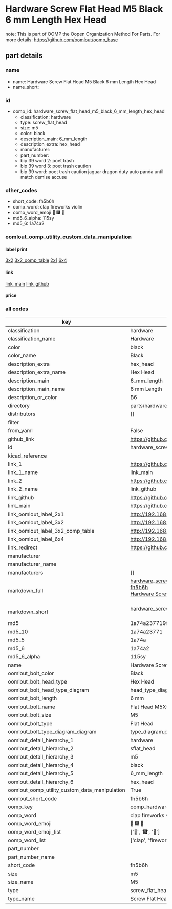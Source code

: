 # Hardware Screw Flat Head M5 Black 6 mm Length Hex Head  

note: This is part of OOMP the Oopen Organization Method For Parts. For more details: https://github.com/oomlout/oomp_base

##  part details
  







### name
* name: Hardware Screw Flat Head M5 Black 6 mm Length Hex Head
* name_short: 
### id
* oomp_id: hardware_screw_flat_head_m5_black_6_mm_length_hex_head
  * classification: hardware
  * type: screw_flat_head
  * size: m5
  * color: black
  * description_main: 6_mm_length
  * description_extra: hex_head
  * manufacturer: 
  * part_number: 
  * bip 39 word 2: poet trash
  * bip 39 word 3: poet trash caution
  * bip 39 word: poet trash caution jaguar dragon duty auto panda until match demise accuse

### other_codes
* short_code: fh5b6h
* oomp_word: clap fireworks violin
* oomp_word_emoji :clap: :fireworks: :violin:
* md5_6_alpha: 115sy
* md5_6: 1a74a2






### oomlout_oomp_utility_custom_data_manipulation
#### label print
[3x2](http://192.168.1.245:1112/?label=oomp%20115sy)
[3x2_oomp_table](http://192.168.1.108:1112/?label=oomp%20115sy)
[2x1](http://192.168.1.242:1112/?label=oomp%20115sy)
[6x4](http://192.168.1.55:1112/?label=oomp%20115sy)    

#### link

[link_main](https://github.com/oomlout/oomlout_oomp_version_1_messy/tree/main/parts/hardware_screw_flat_head_m5_black_6_mm_length_hex_head) [link_github](https://github.com/oomlout/oomlout_oomp_version_1_messy/tree/main/parts/hardware_screw_flat_head_m5_black_6_mm_length_hex_head)                             

#### price







### all codes 
| key | value |  
| --- | --- |  
| classification | hardware |  
| classification_name | Hardware |  
| color | black |  
| color_name | Black |  
| description_extra | hex_head |  
| description_extra_name | Hex Head |  
| description_main | 6_mm_length |  
| description_main_name | 6 mm Length |  
| description_or_color | B6 |  
| directory | parts/hardware_screw_flat_head_m5_black_6_mm_length_hex_head |  
| distributors | [] |  
| filter |  |  
| from_yaml | False |  
| github_link | https://github.com/oomlout/oomlout_oomp_part_src/tree/main/parts/hardware_screw_flat_head_m5_black_6_mm_length_hex_head |  
| id | hardware_screw_flat_head_m5_black_6_mm_length_hex_head |  
| kicad_reference |  |  
| link_1 | https://github.com/oomlout/oomlout_oomp_version_1_messy/tree/main/parts/hardware_screw_flat_head_m5_black_6_mm_length_hex_head |  
| link_1_name | link_main |  
| link_2 | https://github.com/oomlout/oomlout_oomp_version_1_messy/tree/main/parts/hardware_screw_flat_head_m5_black_6_mm_length_hex_head |  
| link_2_name | link_github |  
| link_github | https://github.com/oomlout/oomlout_oomp_version_1_messy/tree/main/parts/hardware_screw_flat_head_m5_black_6_mm_length_hex_head |  
| link_main | https://github.com/oomlout/oomlout_oomp_version_1_messy/tree/main/parts/hardware_screw_flat_head_m5_black_6_mm_length_hex_head |  
| link_oomlout_label_2x1 | http://192.168.1.242:1112/?label=oomp%20115sy |  
| link_oomlout_label_3x2 | http://192.168.1.245:1112/?label=oomp%20115sy |  
| link_oomlout_label_3x2_oomp_table | http://192.168.1.108:1112/?label=oomp%20115sy |  
| link_oomlout_label_6x4 | http://192.168.1.55:1112/?label=oomp%20115sy |  
| link_redirect | https://github.com/oomlout/oomlout_oomp_version_1_messy/tree/main/parts/hardware_screw_flat_head_m5_black_6_mm_length_hex_head |  
| manufacturer |  |  
| manufacturer_name |  |  
| manufacturers | [] |  
| markdown_full | [hardware_screw_flat_head_m5_black_6_mm_length_hex_head](none)<br>[fh5b6h](none)<br>[Hardware Screw Flat Head M5 Black 6 Mm Length Hex Head](none)<br><br> |  
| markdown_short | [hardware_screw_flat_head_m5_black_6_mm_length_hex_head](none)<br><br> |  
| md5 | 1a74a237719f61f1122107724979dd39 |  
| md5_10 | 1a74a23771 |  
| md5_5 | 1a74a |  
| md5_6 | 1a74a2 |  
| md5_6_alpha | 115sy |  
| name | Hardware Screw Flat Head M5 Black 6 mm Length Hex Head |  
| oomlout_bolt_color | Black |  
| oomlout_bolt_head_type | Hex Head |  
| oomlout_bolt_head_type_diagram | head_type_diagram.png |  
| oomlout_bolt_length | 6 mm |  
| oomlout_bolt_name | Flat Head M5X6 mm Black (Hex Head) |  
| oomlout_bolt_size | M5 |  
| oomlout_bolt_type | Flat Head |  
| oomlout_bolt_type_diagram_diagram | type_diagram.png |  
| oomlout_detail_hierarchy_1 | hardware |  
| oomlout_detail_hierarchy_2 | sflat_head |  
| oomlout_detail_hierarchy_3 | m5 |  
| oomlout_detail_hierarchy_4 | black |  
| oomlout_detail_hierarchy_5 | 6_mm_length |  
| oomlout_detail_hierarchy_6 | hex_head |  
| oomlout_oomp_utility_custom_data_manipulation | True |  
| oomlout_short_code | fh5b6h |  
| oomp_key | oomp_hardware_screw_flat_head_m5_black_6_mm_length_hex_head |  
| oomp_word | clap fireworks violin |  
| oomp_word_emoji | :clap: :fireworks: :violin: |  
| oomp_word_emoji_list | [':clap:', ':fireworks:', ':violin:'] |  
| oomp_word_list | ['clap', 'fireworks', 'violin'] |  
| part_number |  |  
| part_number_name |  |  
| short_code | fh5b6h |  
| size | m5 |  
| size_name | M5 |  
| type | screw_flat_head |  
| type_name | Screw Flat Head |  
